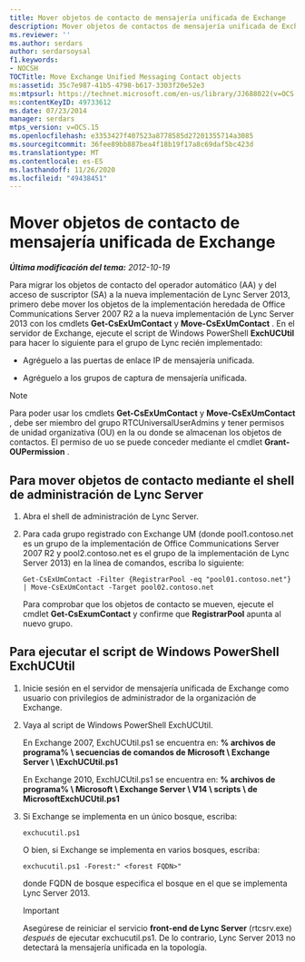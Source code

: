 ```yaml
---
title: Mover objetos de contacto de mensajería unificada de Exchange
description: Mover objetos de contactos de mensajería unificada de Exchange.
ms.reviewer: ''
ms.author: serdars
author: serdarsoysal
f1.keywords:
- NOCSH
TOCTitle: Move Exchange Unified Messaging Contact objects
ms:assetid: 35c7e987-41b5-4798-b617-3303f20e52e3
ms:mtpsurl: https://technet.microsoft.com/en-us/library/JJ688022(v=OCS.15)
ms:contentKeyID: 49733612
ms.date: 07/23/2014
manager: serdars
mtps_version: v=OCS.15
ms.openlocfilehash: e3353427f407523a8778585d27201355714a3085
ms.sourcegitcommit: 36fee89bb887bea4f18b19f17a8c69daf5bc423d
ms.translationtype: MT
ms.contentlocale: es-ES
ms.lasthandoff: 11/26/2020
ms.locfileid: "49438451"
---
```

# <a name="move-exchange-unified-messaging-contact-objects"></a>Mover objetos de contacto de mensajería unificada de Exchange

<div data-xmlns="http://www.w3.org/1999/xhtml">

<div class="topic" data-xmlns="http://www.w3.org/1999/xhtml" data-msxsl="urn:schemas-microsoft-com:xslt" data-cs="https://msdn.microsoft.com/">

<div data-asp="https://msdn2.microsoft.com/asp">



</div>

<div id="mainSection">

<div id="mainBody">

<span> </span>

_**Última modificación del tema:** 2012-10-19_

Para migrar los objetos de contacto del operador automático (AA) y del acceso de suscriptor (SA) a la nueva implementación de Lync Server 2013, primero debe mover los objetos de la implementación heredada de Office Communications Server 2007 R2 a la nueva implementación de Lync Server 2013 con los cmdlets **Get-CsExUmContact** y **Move-CsExUmContact** . En el servidor de Exchange, ejecute el script de Windows PowerShell **ExchUCUtil** para hacer lo siguiente para el grupo de Lync recién implementado:

  - Agréguelo a las puertas de enlace IP de mensajería unificada.

  - Agréguelo a los grupos de captura de mensajería unificada.

<div>


> [!NOTE]  
> Para poder usar los cmdlets <STRONG>Get-CsExUmContact</STRONG> y <STRONG>Move-CsExUmContact</STRONG> , debe ser miembro del grupo RTCUniversalUserAdmins y tener permisos de unidad organizativa (OU) en la ou donde se almacenan los objetos de contactos. El permiso de uo se puede conceder mediante el cmdlet <STRONG>Grant-OUPermission</STRONG> .



</div>

<div>

## <a name="to-move-contact-objects-by-using-the-lync-server-management-shell"></a>Para mover objetos de contacto mediante el shell de administración de Lync Server

1.  Abra el shell de administración de Lync Server.

2.  Para cada grupo registrado con Exchange UM (donde pool1.contoso.net es un grupo de la implementación de Office Communications Server 2007 R2 y pool2.contoso.net es el grupo de la implementación de Lync Server 2013) en la línea de comandos, escriba lo siguiente:
    
        Get-CsExUmContact -Filter {RegistrarPool -eq "pool01.contoso.net"} | Move-CsExUmContact -Target pool02.contoso.net
    
    Para comprobar que los objetos de contacto se mueven, ejecute el cmdlet **Get-CsExumContact** y confirme que **RegistrarPool** apunta al nuevo grupo.

</div>

<div>

## <a name="to-run-the-exchucutil-windows-powershell-script"></a>Para ejecutar el script de Windows PowerShell ExchUCUtil

1.  Inicie sesión en el servidor de mensajería unificada de Exchange como usuario con privilegios de administrador de la organización de Exchange.

2.  Vaya al script de Windows PowerShell ExchUCUtil.
    
    En Exchange 2007, ExchUCUtil.ps1 se encuentra en: **% archivos de programa% \\ secuencias de comandos de Microsoft \\ Exchange Server \\ \\ExchUCUtil.ps1**
    
    En Exchange 2010, ExchUCUtil.ps1 se encuentra en: **% archivos de programa% \\ Microsoft \\ Exchange Server \\ V14 \\ scripts \\ de MicrosoftExchUCUtil.ps1**

3.  Si Exchange se implementa en un único bosque, escriba:
    
        exchucutil.ps1
    
    O bien, si Exchange se implementa en varios bosques, escriba:
    
        exchucutil.ps1 -Forest:" <forest FQDN>"
    
    donde FQDN de bosque especifica el bosque en el que se implementa Lync Server 2013.
    
    <div>
    

    > [!IMPORTANT]  
    > Asegúrese de reiniciar el servicio <STRONG>front-end de Lync Server</STRONG> (rtcsrv.exe) <EM>después</EM> de ejecutar exchucutil.ps1. De lo contrario, Lync Server 2013 no detectará la mensajería unificada en la topología.

    
    </div>

</div>

</div>

<span> </span>

</div>

</div>

</div>


